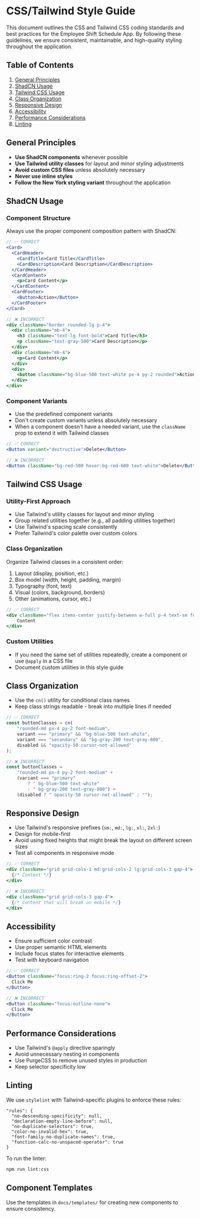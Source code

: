 # CSS/Tailwind Style Guide

This document outlines the CSS and Tailwind CSS coding standards and best practices for the Employee Shift Schedule App. By following these guidelines, we ensure consistent, maintainable, and high-quality styling throughout the application.

## Table of Contents

1. [General Principles](#general-principles)
2. [ShadCN Usage](#shadcn-usage)
3. [Tailwind CSS Usage](#tailwind-css-usage)
4. [Class Organization](#class-organization)
5. [Responsive Design](#responsive-design)
6. [Accessibility](#accessibility)
7. [Performance Considerations](#performance-considerations)
8. [Linting](#linting)

## General Principles

- **Use ShadCN components** whenever possible
- **Use Tailwind utility classes** for layout and minor styling adjustments
- **Avoid custom CSS files** unless absolutely necessary
- **Never use inline styles**
- **Follow the New York styling variant** throughout the application

## ShadCN Usage

### Component Structure

Always use the proper component composition pattern with ShadCN:

```jsx
// ✅ CORRECT
<Card>
  <CardHeader>
    <CardTitle>Card Title</CardTitle>
    <CardDescription>Card Description</CardDescription>
  </CardHeader>
  <CardContent>
    <p>Card Content</p>
  </CardContent>
  <CardFooter>
    <Button>Action</Button>
  </CardFooter>
</Card>

// ❌ INCORRECT
<div className="border rounded-lg p-4">
  <div className="mb-4">
    <h3 className="text-lg font-bold">Card Title</h3>
    <p className="text-gray-500">Card Description</p>
  </div>
  <div className="mb-4">
    <p>Card Content</p>
  </div>
  <div>
    <button className="bg-blue-500 text-white px-4 py-2 rounded">Action</button>
  </div>
</div>
```

### Component Variants

- Use the predefined component variants
- Don't create custom variants unless absolutely necessary
- When a component doesn't have a needed variant, use the `className` prop to extend it with Tailwind classes

```jsx
// ✅ CORRECT
<Button variant="destructive">Delete</Button>

// ❌ INCORRECT
<Button className="bg-red-500 hover:bg-red-600 text-white">Delete</Button>
```

## Tailwind CSS Usage

### Utility-First Approach

- Use Tailwind's utility classes for layout and minor styling
- Group related utilities together (e.g., all padding utilities together)
- Use Tailwind's spacing scale consistently
- Prefer Tailwind's color palette over custom colors

### Class Organization

Organize Tailwind classes in a consistent order:

1. Layout (display, position, etc.)
2. Box model (width, height, padding, margin)
3. Typography (font, text)
4. Visual (colors, background, borders)
5. Other (animations, cursor, etc.)

```jsx
// ✅ CORRECT
<div className="flex items-center justify-between w-full p-4 text-sm font-medium text-gray-800 bg-white border rounded-md">
	Content
</div>
```

### Custom Utilities

- If you need the same set of utilities repeatedly, create a component or use `@apply` in a CSS file
- Document custom utilities in this style guide

## Class Organization

- Use the `cn()` utility for conditional class names
- Keep class strings readable - break into multiple lines if needed

```jsx
// ✅ CORRECT
const buttonClasses = cn(
	"rounded-md px-4 py-2 font-medium",
	variant === "primary" && "bg-blue-500 text-white",
	variant === "secondary" && "bg-gray-200 text-gray-800",
	disabled && "opacity-50 cursor-not-allowed"
);

// ❌ INCORRECT
const buttonClasses =
	"rounded-md px-4 py-2 font-medium" +
	(variant === "primary"
		? " bg-blue-500 text-white"
		: " bg-gray-200 text-gray-800") +
	(disabled ? " opacity-50 cursor-not-allowed" : "");
```

## Responsive Design

- Use Tailwind's responsive prefixes (`sm:`, `md:`, `lg:`, `xl:`, `2xl:`)
- Design for mobile-first
- Avoid using fixed heights that might break the layout on different screen sizes
- Test all components in responsive mode

```jsx
// ✅ CORRECT
<div className="grid grid-cols-1 md:grid-cols-2 lg:grid-cols-3 gap-4">
  {/* Content */}
</div>

// ❌ INCORRECT
<div className="grid grid-cols-3 gap-4">
  {/* Content that will break on mobile */}
</div>
```

## Accessibility

- Ensure sufficient color contrast
- Use proper semantic HTML elements
- Include focus states for interactive elements
- Test with keyboard navigation

```jsx
// ✅ CORRECT
<Button className="focus:ring-2 focus:ring-offset-2">
  Click Me
</Button>

// ❌ INCORRECT
<Button className="focus:outline-none">
  Click Me
</Button>
```

## Performance Considerations

- Use Tailwind's `@apply` directive sparingly
- Avoid unnecessary nesting in components
- Use PurgeCSS to remove unused styles in production
- Keep selector specificity low

## Linting

We use `stylelint` with Tailwind-specific plugins to enforce these rules:

```
"rules": {
  "no-descending-specificity": null,
  "declaration-empty-line-before": null,
  "no-duplicate-selectors": true,
  "color-no-invalid-hex": true,
  "font-family-no-duplicate-names": true,
  "function-calc-no-unspaced-operator": true
}
```

To run the linter:

```bash
npm run lint:css
```

## Component Templates

Use the templates in `docs/templates/` for creating new components to ensure consistency.

